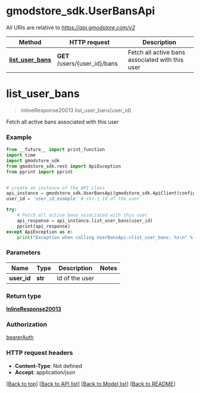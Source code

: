 # gmodstore_sdk.UserBansApi

All URIs are relative to *https://api.gmodstore.com/v2*

Method | HTTP request | Description
------------- | ------------- | -------------
[**list_user_bans**](UserBansApi.md#list_user_bans) | **GET** /users/{user_id}/bans | Fetch all active bans associated with this user

# **list_user_bans**
> InlineResponse20013 list_user_bans(user_id)

Fetch all active bans associated with this user

### Example
```python
from __future__ import print_function
import time
import gmodstore_sdk
from gmodstore_sdk.rest import ApiException
from pprint import pprint


# create an instance of the API class
api_instance = gmodstore_sdk.UserBansApi(gmodstore_sdk.ApiClient(configuration))
user_id = 'user_id_example' # str | Id of the user

try:
    # Fetch all active bans associated with this user
    api_response = api_instance.list_user_bans(user_id)
    pprint(api_response)
except ApiException as e:
    print("Exception when calling UserBansApi->list_user_bans: %s\n" % e)
```

### Parameters

Name | Type | Description  | Notes
------------- | ------------- | ------------- | -------------
 **user_id** | **str**| Id of the user | 

### Return type

[**InlineResponse20013**](InlineResponse20013.md)

### Authorization

[bearerAuth](../README.md#bearerAuth)

### HTTP request headers

 - **Content-Type**: Not defined
 - **Accept**: application/json

[[Back to top]](#) [[Back to API list]](../README.md#documentation-for-api-endpoints) [[Back to Model list]](../README.md#documentation-for-models) [[Back to README]](../README.md)

